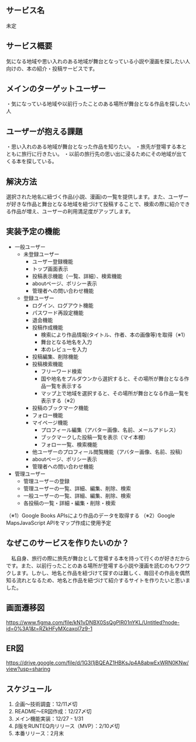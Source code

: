 ## サービス名
未定
## サービス概要
気になる地域や思い入れのある地域が舞台となっている小説や漫画を探したい人向けの、本の紹介・投稿サービスです。

## メインのターゲットユーザー
・気になっている地域や以前行ったことのある場所が舞台となる作品を探したい人

## ユーザーが抱える課題
・思い入れのある地域が舞台となった作品を知りたい。
・旅先が登場する本とともに旅行に行きたい。
・以前の旅行先の思い出に浸るためにその地域が出てくる本を探している。

## 解決方法
選択された地名に紐づく作品(小説、漫画)の一覧を提供します。また、ユーザーが好きな作品と舞台となる地域を紐づけて投稿することで、検索の際に紹介できる作品が増え、ユーザーの利用満足度がアップします。

## 実装予定の機能
- 一般ユーザー
  - 未登録ユーザー
    - ユーザー登録機能
    - トップ画面表示
    - 投稿表示機能（一覧、詳細）、検索機能
    - aboutページ、ポリシー表示
    - 管理者への問い合わせ機能
  - 登録ユーザー
    - ログイン、ログアウト機能
    - パスワード再設定機能
    - 退会機能
    - 投稿作成機能
      - 検索により作品情報(タイトル、作者、本の画像等)を取得（※1）
      - 舞台となる地名を入力
      - 本のレビューを入力
    - 投稿編集、削除機能
    - 投稿検索機能
      - フリーワード検索
      - 国や地名をプルダウンから選択すると、その場所が舞台となる作品一覧を表示する
      - マップ上で地域を選択すると、その場所が舞台となる作品一覧を表示する（※2）
    - 投稿のブックマーク機能
    - フォロー機能
    - マイページ機能
      - プロフィール編集（アバター画像、名前、メールアドレス）
      - ブックマークした投稿一覧を表示（マイ本棚）
      - フォロー一覧、検索機能
    - 他ユーザーのプロフィール閲覧機能（アバター画像、名前、投稿）
    - aboutページ、ポリシー表示
    - 管理者への問い合わせ機能
- 管理ユーザー
  - 管理ユーザーの登録
  - 管理ユーザーの一覧、詳細、編集、削除、検索
  - 一般ユーザーの一覧、詳細、編集、削除、検索
  - 各投稿の一覧・詳細・編集・削除・検索

（※1）Google Books APIsにより作品のデータを取得する
（※2）Google MapsJavaScript APIをマップ作成に使用予定

## なぜこのサービスを作りたいのか？
　私自身、旅行の際に旅先が舞台として登場する本を持って行くのが好きだからです。また、以前行ったことのある場所が登場する小説や漫画を読むのもワクワクします。しかし、地名と作品を紐づけて探すのは難しく、毎回その作品を偶然知る流れとなるため、地名と作品を紐づけて紹介するサイトを作りたいと思いました。

## 画面遷移図
https://www.figma.com/file/kN1vDNBX0SsQgPIR01nYKL/Untitled?node-id=0%3A1&t=RZkHFyMXcaxoI7z9-1

## ER図
https://drive.google.com/file/d/1G3l1jBQEAZ1HBKsJp4A8abwExWRN0KNw/view?usp=sharing

## スケジュール
1. 企画〜技術調査：12/11〆切
2. README〜ER図作成：12/27〆切
3. メイン機能実装：12/27 - 1/31
4. β版をRUNTEQ内リリース（MVP）：2/10〆切
5. 本番リリース：2月末